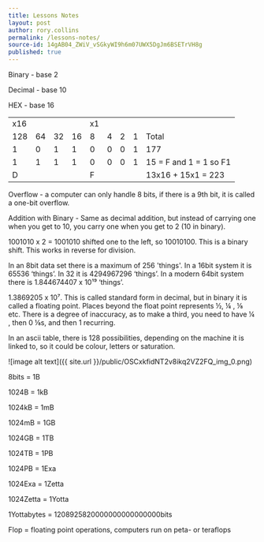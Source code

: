 ```yaml
---
title: Lessons Notes
layout: post
author: rory.collins
permalink: /lessons-notes/
source-id: 14gAB04_ZWiV_vSGkyWI9h6m07UWX5DgJm6BSETrVH8g
published: true
---
```

Binary - base 2

Decimal - base 10

HEX - base 16

<table>
  <tr>
    <td>x16</td>
    <td></td>
    <td></td>
    <td></td>
    <td>x1</td>
    <td></td>
    <td></td>
    <td></td>
    <td></td>
  </tr>
  <tr>
    <td>128</td>
    <td>64</td>
    <td>32</td>
    <td>16</td>
    <td>8</td>
    <td>4</td>
    <td>2</td>
    <td>1</td>
    <td>Total</td>
  </tr>
  <tr>
    <td>1</td>
    <td>0</td>
    <td>1</td>
    <td>1</td>
    <td>0</td>
    <td>0</td>
    <td>0</td>
    <td>1</td>
    <td>177</td>
  </tr>
  <tr>
    <td>1</td>
    <td>1</td>
    <td>1</td>
    <td>1</td>
    <td>0</td>
    <td>0</td>
    <td>0</td>
    <td>1</td>
    <td>15 = F  and 1 = 1 so F1</td>
  </tr>
  <tr>
    <td>D</td>
    <td></td>
    <td></td>
    <td></td>
    <td>F</td>
    <td></td>
    <td></td>
    <td></td>
    <td>13x16 +  15x1 = 223</td>
  </tr>
</table>


Overflow - a computer can only handle 8 bits, if there is a 9th bit, it is called a one-bit overflow.

Addition with Binary - Same as decimal addition, but instead of carrying one when you get to 10, you carry one when you get to 2 (10 in binary).

1001010 x 2 = 1001010 shifted one to the left, so 10010100. This is a binary shift. This works in reverse for division.

In an 8bit data set there is a maximum of 256 'things'.  In a 16bit system it is 65536 ‘things’. In 32 it is 4294967296 ‘things’. In a modern 64bit system there is 1.844674407 x 10¹⁹ ‘things’.

1.3869205 x 10⁷. This is called standard form in decimal, but in binary it is called a floating point. Places beyond the float point represents ½, ¼ , ⅛ etc. There is a degree of inaccuracy, as to make a third, you need to have ¼ , then 0 ⅛s, and then 1 recurring.  

In an ascii table, there is 128 possibilities, depending on the machine it is linked to, so it could be colour, letters or saturation.

![image alt text]({{ site.url }}/public/OSCxkfidNT2v8ikq2VZ2FQ_img_0.png)

8bits = 1B

1024B = 1kB

1024kB = 1mB

1024mB = 1GB

1024GB = 1TB

1024TB = 1PB

1024PB = 1Exa

1024Exa = 1Zetta

1024Zetta = 1Yotta

1Yottabytes = 1208925820000000000000000bits

Flop = floating point operations, computers run on peta- or teraflops

